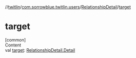 //[twitlin](../../index.md)/[com.sorrowblue.twitlin.users](../index.md)/[RelationshipDetail](index.md)/[target](target.md)



# target  
[common]  
Content  
val [target](target.md): [RelationshipDetail.Detail](-detail/index.md)  




